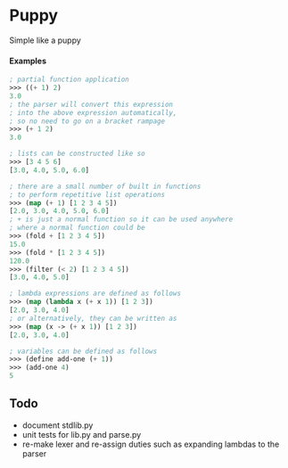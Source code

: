 # Puppy

Simple like a puppy

#### Examples
```lisp
; partial function application
>>> ((+ 1) 2)
3.0
; the parser will convert this expression
; into the above expression automatically,
; so no need to go on a bracket rampage
>>> (+ 1 2)
3.0

; lists can be constructed like so
>>> [3 4 5 6]
[3.0, 4.0, 5.0, 6.0]

; there are a small number of built in functions
; to perform repetitive list operations
>>> (map (+ 1) [1 2 3 4 5])
[2.0, 3.0, 4.0, 5.0, 6.0]
; + is just a normal function so it can be used anywhere
; where a normal function could be
>>> (fold + [1 2 3 4 5])
15.0
>>> (fold * [1 2 3 4 5])
120.0
>>> (filter (< 2) [1 2 3 4 5])
[3.0, 4.0, 5.0]

; lambda expressions are defined as follows
>>> (map (lambda x (+ x 1)) [1 2 3])
[2.0, 3.0, 4.0]
; or alternatively, they can be written as
>>> (map (x -> (+ x 1)) [1 2 3])
[2.0, 3.0, 4.0]

; variables can be defined as follows
>>> (define add-one (+ 1))
>>> (add-one 4)
5
``` 

## Todo
- document stdlib.py
- unit tests for lib.py and parse.py 
- re-make lexer and re-assign duties such as expanding lambdas to the parser